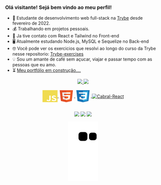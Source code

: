 ### Olá visitante! Sejá bem vindo ao meu perfil!

- 🌱 Estudante de desenvolvimento web full-stack na [Trybe](https://www.betrybe.com/) desde fevereiro de 2022.
- 💰 Trabalhando em projetos pessoais.
- 🎨 Ja tive contato com React e Tailwind no Front-end
- 🖥️ Atualmente estudando Node.js, MySQL e Sequelize no Back-end
- 🤓 Você pode ver os exercicios que resolvi ao longo do curso da Trybe nesse repositorio: [Trybe-exercises](https://github.com/GusCabraal/trybe-exercises)
- 💡 Sou um amante de café sem açucar, viajar e passar tempo com as pessoas que eu amo.
- ⏳ [Meu portfólio em construção....](https://guscabraal.github.io/)


<div align="center">
  <a href="https://github.com/GusCabraal">
  <img height="150em" src="https://github-readme-stats.vercel.app/api?username=GusCabraal&show_icons=true&theme=dracula&include_all_commits=true&count_private=true"/>
  <img height="150em" src="https://github-readme-stats.vercel.app/api/top-langs/?username=GusCabraal&layout=compact&langs_count=7&theme=dracula"/>
</div>
  <div style="display: inline_block" align="center"><br>
  <img align="center" alt="Cabral-Js" height="40" width="50" src="https://raw.githubusercontent.com/devicons/devicon/master/icons/javascript/javascript-plain.svg">
  <img align="center" alt="Cabral-HTML" height="40" width="50" src="https://raw.githubusercontent.com/devicons/devicon/master/icons/html5/html5-original.svg">
  <img align="center" alt="Cabral-CSS" height="40" width="50" src="https://raw.githubusercontent.com/devicons/devicon/master/icons/css3/css3-original.svg">
  <img align="center" alt="Cabral-React" height="40" width="50" src="https://cdn.jsdelivr.net/gh/devicons/devicon/icons/react/react-original.svg">
</div>
  
  ##
  
  <div align="center"> 
  <a href="https://www.linkedin.com/in/guscabraal/" target="_blank"><img src="https://img.shields.io/badge/-LinkedIn-%230077B5?style=for-the-badge&logo=linkedin&logoColor=white" target="_blank"></a> 
  <a href = "mailto:gustavocabral97@hotmail.com"><img src="https://img.shields.io/badge/Microsoft_Outlook-0078D4?style=for-the-badge&logo=microsoft-outlook&logoColor=white" target="_blank"></a>
   <a href="https://twitter.com/cabraaldev" target="_blank"><img src="https://img.shields.io/badge/Twitter-1DA1F2?style=for-the-badge&logo=twitter&logoColor=white" target="_blank"></a>

 
  ![Snake animation](https://github.com/GusCabraal/GusCabraal/blob/output/github-contribution-grid-snake.svg)
 
</div>
